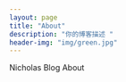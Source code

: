 ```yaml
---
layout: page
title: "About"
description: "你的博客描述 " 
header-img: "img/green.jpg"
---
```


Nicholas Blog About





